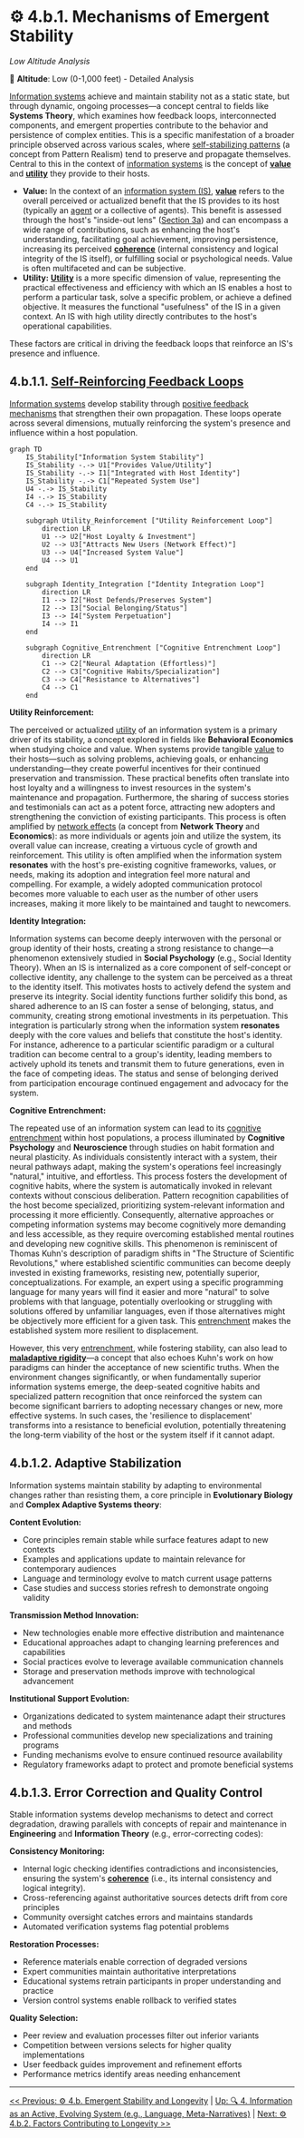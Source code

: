 # ⚙️ 4.b.1. Mechanisms of Emergent Stability

*Low Altitude Analysis*

📍 **Altitude**: Low (0-1,000 feet) - Detailed Analysis

[Information systems](../../glossary.md#information-system) achieve and maintain stability not as a static state, but through dynamic, ongoing processes—a concept central to fields like **Systems Theory**, which examines how feedback loops, interconnected components, and emergent properties contribute to the behavior and persistence of complex entities. This is a specific manifestation of a broader principle observed across various scales, where [self-stabilizing patterns](../../glossary.md#self-stabilizing-patterns) (a concept from Pattern Realism) tend to preserve and propagate themselves. Central to this in the context of [information systems](../../glossary.md#information-system) is the concept of [**value**](../../glossary.md#value-of-an-information-system) and [**utility**](../../glossary.md#utility-of-an-information-system) they provide to their hosts.

* **Value:** In the context of an [information system (IS)](../../glossary.md#information-system), [**value**](../../glossary.md#value-of-an-information-system) refers to the overall perceived or actualized benefit that the IS provides to its host (typically an [agent](../../glossary.md#agent) or a collective of agents). This benefit is assessed through the host's "inside-out lens" ([Section 3a](../../03-agents-as-information-processors/3a-inside-out-lens-self-preservation.md)) and can encompass a wide range of contributions, such as enhancing the host's understanding, facilitating goal achievement, improving persistence, increasing its perceived [**coherence**](../../glossary.md#coherence-of-an-information-system) (internal consistency and logical integrity of the IS itself), or fulfilling social or psychological needs. Value is often multifaceted and can be subjective.
* **Utility:** [**Utility**](../../glossary.md#utility-of-an-information-system) is a more specific dimension of value, representing the practical effectiveness and efficiency with which an IS enables a host to perform a particular task, solve a specific problem, or achieve a defined objective. It measures the functional "usefulness" of the IS in a given context. An IS with high utility directly contributes to the host's operational capabilities.

These factors are critical in driving the feedback loops that reinforce an IS's presence and influence.

## **4.b.1.1. [Self-Reinforcing Feedback Loops](../../glossary.md#self-reinforcing-feedback-loops-in-information-systems)**

[Information systems](../../glossary.md#information-system) develop stability through [positive feedback mechanisms](../../glossary.md#self-reinforcing-feedback-loops-in-information-systems) that strengthen their own propagation. These loops operate across several dimensions, mutually reinforcing the system's presence and influence within a host population.

```mermaid
graph TD
    IS_Stability["Information System Stability"]
    IS_Stability -.-> U1["Provides Value/Utility"]
    IS_Stability -.-> I1["Integrated with Host Identity"]
    IS_Stability -.-> C1["Repeated System Use"]
    U4 -.-> IS_Stability
    I4 -.-> IS_Stability
    C4 -.-> IS_Stability

    subgraph Utility_Reinforcement ["Utility Reinforcement Loop"]
        direction LR
        U1 --> U2["Host Loyalty & Investment"]
        U2 --> U3["Attracts New Users (Network Effect)"]
        U3 --> U4["Increased System Value"]
        U4 --> U1
    end

    subgraph Identity_Integration ["Identity Integration Loop"]
        direction LR
        I1 --> I2["Host Defends/Preserves System"]
        I2 --> I3["Social Belonging/Status"]
        I3 --> I4["System Perpetuation"]
        I4 --> I1
    end

    subgraph Cognitive_Entrenchment ["Cognitive Entrenchment Loop"]
        direction LR
        C1 --> C2["Neural Adaptation (Effortless)"]
        C2 --> C3["Cognitive Habits/Specialization"]
        C3 --> C4["Resistance to Alternatives"]
        C4 --> C1
    end
```

**Utility Reinforcement:**

The perceived or actualized [utility](../../glossary.md#utility-of-an-information-system) of an information system is a primary driver of its stability, a concept explored in fields like **Behavioral Economics** when studying choice and value. When systems provide tangible [value](../../glossary.md#value-of-an-information-system) to their hosts—such as solving problems, achieving goals, or enhancing understanding—they create powerful incentives for their continued preservation and transmission. These practical benefits often translate into host loyalty and a willingness to invest resources in the system's maintenance and propagation. Furthermore, the sharing of success stories and testimonials can act as a potent force, attracting new adopters and strengthening the conviction of existing participants. This process is often amplified by [network effects](../../glossary.md#network-effects) (a concept from **Network Theory** and **Economics**): as more individuals or agents join and utilize the system, its overall value can increase, creating a virtuous cycle of growth and reinforcement. This utility is often amplified when the information system **resonates** with the host's pre-existing cognitive frameworks, values, or needs, making its adoption and integration feel more natural and compelling. For example, a widely adopted communication protocol becomes more valuable to each user as the number of other users increases, making it more likely to be maintained and taught to newcomers.

**Identity Integration:**

Information systems can become deeply interwoven with the personal or group identity of their hosts, creating a strong resistance to change—a phenomenon extensively studied in **Social Psychology** (e.g., Social Identity Theory). When an IS is internalized as a core component of self-concept or collective identity, any challenge to the system can be perceived as a threat to the identity itself. This motivates hosts to actively defend the system and preserve its integrity. Social identity functions further solidify this bond, as shared adherence to an IS can foster a sense of belonging, status, and community, creating strong emotional investments in its perpetuation. This integration is particularly strong when the information system **resonates** deeply with the core values and beliefs that constitute the host's identity. For instance, adherence to a particular scientific paradigm or a cultural tradition can become central to a group's identity, leading members to actively uphold its tenets and transmit them to future generations, even in the face of competing ideas. The status and sense of belonging derived from participation encourage continued engagement and advocacy for the system.

**Cognitive Entrenchment:**

The repeated use of an information system can lead to its [cognitive entrenchment](../../glossary.md#cognitive-entrenchment) within host populations, a process illuminated by **Cognitive Psychology** and **Neuroscience** through studies on habit formation and neural plasticity. As individuals consistently interact with a system, their neural pathways adapt, making the system's operations feel increasingly "natural," intuitive, and effortless. This process fosters the development of cognitive habits, where the system is automatically invoked in relevant contexts without conscious deliberation. Pattern recognition capabilities of the host become specialized, prioritizing system-relevant information and processing it more efficiently. Consequently, alternative approaches or competing information systems may become cognitively more demanding and less accessible, as they require overcoming established mental routines and developing new cognitive skills. This phenomenon is reminiscent of Thomas Kuhn's description of paradigm shifts in "The Structure of Scientific Revolutions," where established scientific communities can become deeply invested in existing frameworks, resisting new, potentially superior, conceptualizations. For example, an expert using a specific programming language for many years will find it easier and more "natural" to solve problems with that language, potentially overlooking or struggling with solutions offered by unfamiliar languages, even if those alternatives might be objectively more efficient for a given task. This [entrenchment](../../glossary.md#cognitive-entrenchment) makes the established system more resilient to displacement.

However, this very [entrenchment](../../glossary.md#cognitive-entrenchment), while fostering stability, can also lead to [**maladaptive rigidity**](../../glossary.md#maladaptive-rigidity)—a concept that also echoes Kuhn's work on how paradigms can hinder the acceptance of new scientific truths. When the environment changes significantly, or when fundamentally superior information systems emerge, the deep-seated cognitive habits and specialized pattern recognition that once reinforced the system can become significant barriers to adopting necessary changes or new, more effective systems. In such cases, the 'resilience to displacement' transforms into a resistance to beneficial evolution, potentially threatening the long-term viability of the host or the system itself if it cannot adapt.

## **4.b.1.2. Adaptive Stabilization**

Information systems maintain stability by adapting to environmental changes rather than resisting them, a core principle in **Evolutionary Biology** and **Complex Adaptive Systems theory**:

**Content Evolution:**

* Core principles remain stable while surface features adapt to new contexts
* Examples and applications update to maintain relevance for contemporary audiences
* Language and terminology evolve to match current usage patterns
* Case studies and success stories refresh to demonstrate ongoing validity

**Transmission Method Innovation:**

* New technologies enable more effective distribution and maintenance
* Educational approaches adapt to changing learning preferences and capabilities
* Social practices evolve to leverage available communication channels
* Storage and preservation methods improve with technological advancement

**Institutional Support Evolution:**

* Organizations dedicated to system maintenance adapt their structures and methods
* Professional communities develop new specializations and training programs
* Funding mechanisms evolve to ensure continued resource availability
* Regulatory frameworks adapt to protect and promote beneficial systems

## **4.b.1.3. Error Correction and Quality Control**

Stable information systems develop mechanisms to detect and correct degradation, drawing parallels with concepts of repair and maintenance in **Engineering** and **Information Theory** (e.g., error-correcting codes):

**Consistency Monitoring:**

* Internal logic checking identifies contradictions and inconsistencies, ensuring the system's [**coherence**](../../glossary.md#coherence-of-an-information-system) (i.e., its internal consistency and logical integrity).
* Cross-referencing against authoritative sources detects drift from core principles
* Community oversight catches errors and maintains standards
* Automated verification systems flag potential problems

**Restoration Processes:**

* Reference materials enable correction of degraded versions
* Expert communities maintain authoritative interpretations
* Educational systems retrain participants in proper understanding and practice
* Version control systems enable rollback to verified states

**Quality Selection:**

* Peer review and evaluation processes filter out inferior variants
* Competition between versions selects for higher quality implementations
* User feedback guides improvement and refinement efforts
* Performance metrics identify areas needing enhancement

---
[<< Previous: ⚙️ 4.b. Emergent Stability and Longevity](4b-emergent-stability-longevity.md) | [Up: 🔍 4. Information as an Active, Evolving System (e.g., Language, Meta-Narratives)](../4-information-systems.md) | [Next: ⚙️ 4.b.2. Factors Contributing to Longevity >>](4b2-factors-contributing-longevity.md)

